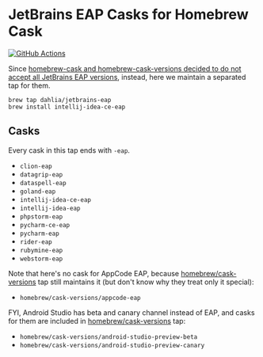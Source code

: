 JetBrains EAP Casks for Homebrew Cask
=====================================

[![GitHub Actions][GitHub Actions badge]][GitHub Actions]

Since [homebrew-cask and homebrew-cask-versions decided to do not accept all
JetBrains EAP versions][1], instead, here we maintain a separated tap for them.

    brew tap dahlia/jetbrains-eap
    brew install intellij-idea-ce-eap

[GitHub Actions]: https://github.com/dahlia/homebrew-jetbrains-eap/actions/workflows/check.yaml
[GitHub Actions badge]: https://github.com/dahlia/homebrew-jetbrains-eap/actions/workflows/check.yaml/badge.svg
[1]: https://github.com/Homebrew/homebrew-cask/issues/32521


Casks
-----

Every cask in this tap ends with `-eap`.

 -  `clion-eap`
 -  `datagrip-eap`
 -  `dataspell-eap`
 -  `goland-eap`
 -  `intellij-idea-ce-eap`
 -  `intellij-idea-eap`
 -  `phpstorm-eap`
 -  `pycharm-ce-eap`
 -  `pycharm-eap`
 -  `rider-eap`
 -  `rubymine-eap`
 -  `webstorm-eap`

Note that here's no cask for AppCode EAP, because [homebrew/cask-versions] tap
still maintains it (but don't know why they treat only it special):

 -  `homebrew/cask-versions/appcode-eap`

FYI, Android Studio has beta and canary channel instead of EAP, and casks for
them are included in [homebrew/cask-versions] tap:

 -  `homebrew/cask-versions/android-studio-preview-beta`
 -  `homebrew/cask-versions/android-studio-preview-canary`

[homebrew/cask-versions]: https://github.com/Homebrew/homebrew-cask-versions
